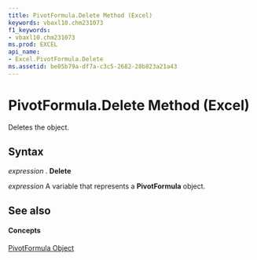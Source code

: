 ```yaml
---
title: PivotFormula.Delete Method (Excel)
keywords: vbaxl10.chm231073
f1_keywords:
- vbaxl10.chm231073
ms.prod: EXCEL
api_name:
- Excel.PivotFormula.Delete
ms.assetid: be05b79a-df7a-c3c5-2682-28b823a21a43
---
```



# PivotFormula.Delete Method (Excel)

Deletes the object.


## Syntax

 _expression_ . **Delete**

 _expression_ A variable that represents a **PivotFormula** object.


## See also


#### Concepts


[PivotFormula Object](pivotformula-object-excel.md)

